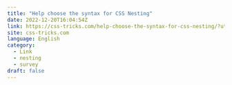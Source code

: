 ```yaml
---
title: "Help choose the syntax for CSS Nesting"
date: 2022-12-20T16:04:54Z
link: https://css-tricks.com/help-choose-the-syntax-for-css-nesting/?utm_medium=RSS&utm_source=news.12bit.vn
site: css-tricks.com
language: English
category:
  - Link
  - nesting
  - survey
draft: false
---
```

